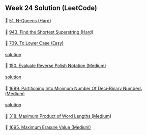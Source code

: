 ## Week 24 Solution (LeetCode)

####
👀 [51. N-Queens (Hard)](https://leetcode.com/problems/n-queens/)

####
👀 [943. Find the Shortest Superstring (Hard)](https://leetcode.com/problems/find-the-shortest-superstring/)

####
👀 [709. To Lower Case (Easy)](https://leetcode.com/problems/to-lower-case/)
####
[solution](https://github.com/BBBOMi/Algorithms-New/blob/master/week59/Leet709.java)
####
👀 [150. Evaluate Reverse Polish Notation (Medium)](https://leetcode.com/problems/evaluate-reverse-polish-notation/)
####
[solution](https://github.com/BBBOMi/Algorithms-New/blob/master/week59/Leet150.java)
####
👀 [1689. Partitioning Into Minimum Number Of Deci-Binary Numbers (Medium)](https://leetcode.com/problems/partitioning-into-minimum-number-of-deci-binary-numbers/)
####
[solution](https://github.com/BBBOMi/Algorithms-New/blob/master/week59/Leet1689.java)
####
👀 [318. Maximum Product of Word Lengths (Medium)](https://leetcode.com/problems/maximum-product-of-word-lengths/)

####
👀 [1695. Maximum Erasure Value (Medium)](https://leetcode.com/problems/maximum-erasure-value/)

